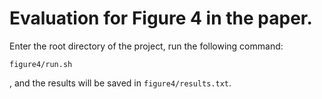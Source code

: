 # Evaluation for Figure 4 in the paper.

Enter the root directory of the project, run the following command:

```
figure4/run.sh
```

, and the results will be saved in `figure4/results.txt`.

